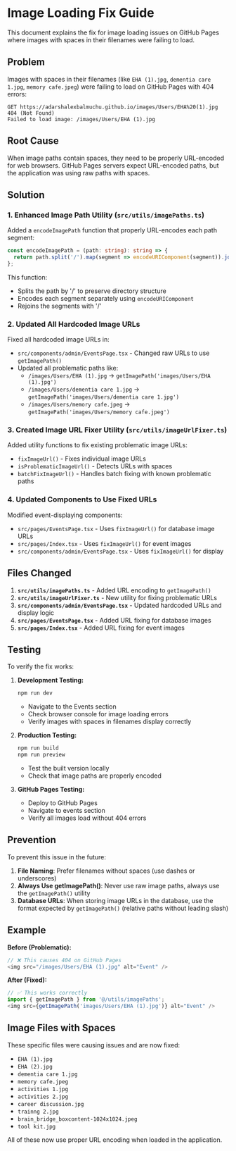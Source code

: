 # Image Loading Fix Guide

This document explains the fix for image loading issues on GitHub Pages where images with spaces in their filenames were failing to load.

## Problem

Images with spaces in their filenames (like `EHA (1).jpg`, `dementia care 1.jpg`, `memory cafe.jpeg`) were failing to load on GitHub Pages with 404 errors:

```
GET https://adarshalexbalmuchu.github.io/images/Users/EHA%20(1).jpg 404 (Not Found)
Failed to load image: /images/Users/EHA (1).jpg
```

## Root Cause

When image paths contain spaces, they need to be properly URL-encoded for web browsers. GitHub Pages servers expect URL-encoded paths, but the application was using raw paths with spaces.

## Solution

### 1. Enhanced Image Path Utility (`src/utils/imagePaths.ts`)

Added a `encodeImagePath` function that properly URL-encodes each path segment:

```typescript
const encodeImagePath = (path: string): string => {
  return path.split('/').map(segment => encodeURIComponent(segment)).join('/');
};
```

This function:
- Splits the path by '/' to preserve directory structure
- Encodes each segment separately using `encodeURIComponent`
- Rejoins the segments with '/'

### 2. Updated All Hardcoded Image URLs

Fixed all hardcoded image URLs in:
- `src/components/admin/EventsPage.tsx` - Changed raw URLs to use `getImagePath()`
- Updated all problematic paths like:
  - `/images/Users/EHA (1).jpg` → `getImagePath('images/Users/EHA (1).jpg')`
  - `/images/Users/dementia care 1.jpg` → `getImagePath('images/Users/dementia care 1.jpg')`
  - `/images/Users/memory cafe.jpeg` → `getImagePath('images/Users/memory cafe.jpeg')`

### 3. Created Image URL Fixer Utility (`src/utils/imageUrlFixer.ts`)

Added utility functions to fix existing problematic image URLs:
- `fixImageUrl()` - Fixes individual image URLs
- `isProblematicImageUrl()` - Detects URLs with spaces
- `batchFixImageUrl()` - Handles batch fixing with known problematic paths

### 4. Updated Components to Use Fixed URLs

Modified event-displaying components:
- `src/pages/EventsPage.tsx` - Uses `fixImageUrl()` for database image URLs
- `src/pages/Index.tsx` - Uses `fixImageUrl()` for event images
- `src/components/admin/EventsPage.tsx` - Uses `fixImageUrl()` for display

## Files Changed

1. **`src/utils/imagePaths.ts`** - Added URL encoding to `getImagePath()`
2. **`src/utils/imageUrlFixer.ts`** - New utility for fixing problematic URLs
3. **`src/components/admin/EventsPage.tsx`** - Updated hardcoded URLs and display logic
4. **`src/pages/EventsPage.tsx`** - Added URL fixing for database images
5. **`src/pages/Index.tsx`** - Added URL fixing for event images

## Testing

To verify the fix works:

1. **Development Testing:**
   ```bash
   npm run dev
   ```
   - Navigate to the Events section
   - Check browser console for image loading errors
   - Verify images with spaces in filenames display correctly

2. **Production Testing:**
   ```bash
   npm run build
   npm run preview
   ```
   - Test the built version locally
   - Check that image paths are properly encoded

3. **GitHub Pages Testing:**
   - Deploy to GitHub Pages
   - Navigate to events section
   - Verify all images load without 404 errors

## Prevention

To prevent this issue in the future:

1. **File Naming**: Prefer filenames without spaces (use dashes or underscores)
2. **Always Use getImagePath()**: Never use raw image paths, always use the `getImagePath()` utility
3. **Database URLs**: When storing image URLs in the database, use the format expected by `getImagePath()` (relative paths without leading slash)

## Example

**Before (Problematic):**
```typescript
// ❌ This causes 404 on GitHub Pages
<img src="/images/Users/EHA (1).jpg" alt="Event" />
```

**After (Fixed):**
```typescript
// ✅ This works correctly
import { getImagePath } from '@/utils/imagePaths';
<img src={getImagePath('images/Users/EHA (1).jpg')} alt="Event" />
```

## Image Files with Spaces

These specific files were causing issues and are now fixed:
- `EHA (1).jpg`
- `EHA (2).jpg` 
- `dementia care 1.jpg`
- `memory cafe.jpeg`
- `activities 1.jpg`
- `activities 2.jpg`
- `career discussion.jpg`
- `trainng 2.jpg`
- `brain_bridge_boxcontent-1024x1024.jpeg`
- `tool kit.jpg`

All of these now use proper URL encoding when loaded in the application.
